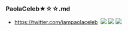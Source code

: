### PaolaCeleb★☆☆.md
- https://twitter.com/iampaolaceleb
![]()
![](https://pbs.twimg.com/media/EEPGpMVXYAAunxe?format=jpg&name=4096x4096)
![](https://pbs.twimg.com/media/EDznSbwWsAUC34R?format=jpg&name=4096x4096)
![](https://pbs.twimg.com/media/EDyN6UFWkAAxDQp?format=jpg&name=4096x4096)
